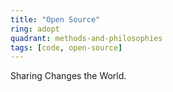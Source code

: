 ```yaml
---
title: "Open Source"
ring: adopt
quadrant: methods-and-philosophies
tags: [code, open-source]
---
```


Sharing Changes the World.
